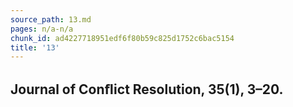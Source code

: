 ```yaml
---
source_path: 13.md
pages: n/a-n/a
chunk_id: ad4227718951edf6f80b59c825d1752c6bac5154
title: '13'
---
```

## Journal of Conﬂict Resolution, 35(1), 3–20.

